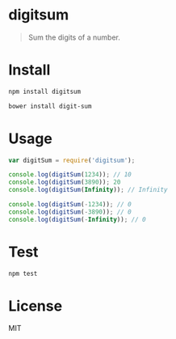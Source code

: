 # digitsum

> Sum the digits of a number.

# Install

```bash
npm install digitsum
```

```bash
bower install digit-sum
```

# Usage

```javascript
var digitSum = require('digitsum');

console.log(digitSum(1234)); // 10
console.log(digitSum(3890)); 20
console.log(digitSum(Infinity)); // Infinity

console.log(digitSum(-1234)); // 0
console.log(digitSum(-3890)); // 0
console.log(digitSum(-Infinity)); // 0
```

# Test

```bash
npm test
```

# License

MIT

